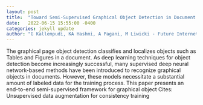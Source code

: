 ```yaml
---
layout: post
title:  "Toward Semi-Supervised Graphical Object Detection in Document Images"
date:   2022-06-15 15:55:00 -0400
categories: jekyll update
author: "G Kallempudi, KA Hashmi, A Pagani, M Liwicki - Future Internet, 2022"
---
```

The graphical page object detection classifies and localizes objects such as Tables and Figures in a document. As deep learning techniques for object detection become increasingly successful, many supervised deep neural network-based methods have been introduced to recognize graphical objects in documents. However, these models necessitate a substantial amount of labeled data for the training process. This paper presents an end-to-end semi-supervised framework for graphical object  Cites: Unsupervised data augmentation for consistency training